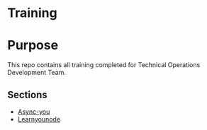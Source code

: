 # Training

# Purpose
This repo contains all training completed for Technical Operations Development Team.

## Sections

- [Async-you](./Async-you)
- [Learnyounode](./Learnyounode)
